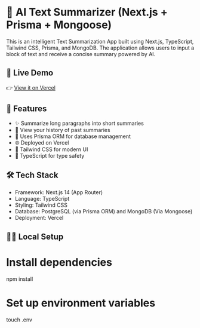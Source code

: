 # 🧠 AI Text Summarizer (Next.js + Prisma + Mongoose)

This is an intelligent Text Summarization App built using Next.js, TypeScript, Tailwind CSS, Prisma, and MongoDB. The application allows users to input a block of text and receive a concise summary powered by AI.

## 🔗 Live Demo

👉 [View it on Vercel](https://nexium-sibtain-assignment2-jnjrm9t2j-sibtain-walis-projects.vercel.app/)

## 🚀 Features

- ✨ Summarize long paragraphs into short summaries
- 📝 View your history of past summaries
- 💾 Uses Prisma ORM for database management
- 🌐 Deployed on Vercel
- 🧱 Tailwind CSS for modern UI
- 🔧 TypeScript for type safety



## 🛠️ Tech Stack

- Framework: Next.js 14 (App Router)
- Language: TypeScript
- Styling: Tailwind CSS
- Database: PostgreSQL (via Prisma ORM) and MongoDB (Via Mongoose)
- Deployment: Vercel

## 🧑‍💻 Local Setup

# Install dependencies
npm install

# Set up environment variables
touch .env
